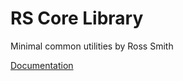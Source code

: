 # RS Core Library #

Minimal common utilities by Ross Smith

[Documentation](http://htmlpreview.github.io/?https://github.com/CaptainCrowbar/rs-core-lib/blob/master/doc/index.html)
